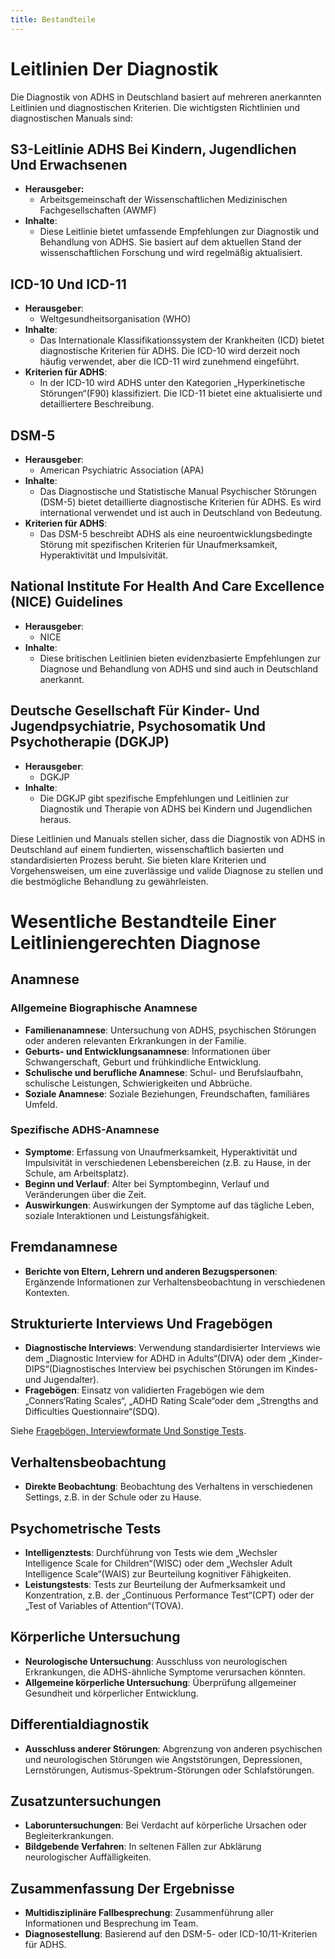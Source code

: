```yaml
---
title: Bestandteile
---
```



# Leitlinien Der Diagnostik

Die Diagnostik von ADHS in Deutschland basiert auf mehreren anerkannten Leitlinien und diagnostischen Kriterien. Die wichtigsten Richtlinien und diagnostischen Manuals sind:

## S3-Leitlinie ADHS Bei Kindern, Jugendlichen Und Erwachsenen

- **Herausgeber:**
	- Arbeitsgemeinschaft der Wissenschaftlichen Medizinischen Fachgesellschaften (AWMF)
- **Inhalte**:
	- Diese Leitlinie bietet umfassende Empfehlungen zur Diagnostik und Behandlung von ADHS. Sie basiert auf dem aktuellen Stand der wissenschaftlichen Forschung und wird regelmäßig aktualisiert.

## ICD-10 Und ICD-11

- **Herausgeber**:
	- Weltgesundheitsorganisation (WHO)
- **Inhalte**:
	- Das Internationale Klassifikationssystem der Krankheiten (ICD) bietet diagnostische Kriterien für ADHS. Die ICD-10 wird derzeit noch häufig verwendet, aber die ICD-11 wird zunehmend eingeführt.
- **Kriterien für ADHS**:
	- In der ICD-10 wird ADHS unter den Kategorien „Hyperkinetische Störungen“(F90) klassifiziert. Die ICD-11 bietet eine aktualisierte und detailliertere Beschreibung.

## DSM-5

- **Herausgeber**:
	- American Psychiatric Association (APA)
- **Inhalte**:
	- Das Diagnostische und Statistische Manual Psychischer Störungen (DSM-5) bietet detaillierte diagnostische Kriterien für ADHS. Es wird international verwendet und ist auch in Deutschland von Bedeutung.
- **Kriterien für ADHS**:
	- Das DSM-5 beschreibt ADHS als eine neuroentwicklungsbedingte Störung mit spezifischen Kriterien für Unaufmerksamkeit, Hyperaktivität und Impulsivität.

## National Institute For Health And Care Excellence (NICE) Guidelines

- **Herausgeber**:
	- NICE
- **Inhalte**:
	- Diese britischen Leitlinien bieten evidenzbasierte Empfehlungen zur Diagnose und Behandlung von ADHS und sind auch in Deutschland anerkannt.

## Deutsche Gesellschaft Für Kinder- Und Jugendpsychiatrie, Psychosomatik Und Psychotherapie (DGKJP)

- **Herausgeber**:
	- DGKJP
- **Inhalte**:
	- Die DGKJP gibt spezifische Empfehlungen und Leitlinien zur Diagnostik und Therapie von ADHS bei Kindern und Jugendlichen heraus.

Diese Leitlinien und Manuals stellen sicher, dass die Diagnostik von ADHS in Deutschland auf einem fundierten, wissenschaftlich basierten und standardisierten Prozess beruht. Sie bieten klare Kriterien und Vorgehensweisen, um eine zuverlässige und valide Diagnose zu stellen und die bestmögliche Behandlung zu gewährleisten.

# Wesentliche Bestandteile Einer Leitliniengerechten Diagnose

## Anamnese

### Allgemeine Biographische Anamnese

- **Familienanamnese**: Untersuchung von ADHS, psychischen Störungen oder anderen relevanten Erkrankungen in der Familie.
- **Geburts- und Entwicklungsanamnese**: Informationen über Schwangerschaft, Geburt und frühkindliche Entwicklung.
- **Schulische und berufliche Anamnese**: Schul- und Berufslaufbahn, schulische Leistungen, Schwierigkeiten und Abbrüche.
- **Soziale Anamnese**: Soziale Beziehungen, Freundschaften, familiäres Umfeld.

### Spezifische ADHS-Anamnese

- **Symptome**: Erfassung von Unaufmerksamkeit, Hyperaktivität und Impulsivität in verschiedenen Lebensbereichen (z.B. zu Hause, in der Schule, am Arbeitsplatz).
- **Beginn und Verlauf**: Alter bei Symptombeginn, Verlauf und Veränderungen über die Zeit.
- **Auswirkungen**: Auswirkungen der Symptome auf das tägliche Leben, soziale Interaktionen und Leistungsfähigkeit.

## Fremdanamnese

- **Berichte von Eltern, Lehrern und anderen Bezugspersonen**: Ergänzende Informationen zur Verhaltensbeobachtung in verschiedenen Kontexten.

## Strukturierte Interviews Und Fragebögen

- **Diagnostische Interviews**: Verwendung standardisierter Interviews wie dem „Diagnostic Interview for ADHD in Adults“(DIVA) oder dem „Kinder-DIPS“(Diagnostisches Interview bei psychischen Störungen im Kindes- und Jugendalter).
- **Fragebögen**: Einsatz von validierten Fragebögen wie dem „Conners‘Rating Scales“, „ADHD Rating Scale“oder dem „Strengths and Difficulties Questionnaire“(SDQ).

Siehe [Fragebögen, Interviewformate Und Sonstige Tests](diagnose_testverfahren.md).

## Verhaltensbeobachtung

- **Direkte Beobachtung**: Beobachtung des Verhaltens in verschiedenen Settings, z.B. in der Schule oder zu Hause.

## Psychometrische Tests

- **Intelligenztests**: Durchführung von Tests wie dem „Wechsler Intelligence Scale for Children“(WISC) oder dem „Wechsler Adult Intelligence Scale“(WAIS) zur Beurteilung kognitiver Fähigkeiten.
- **Leistungstests**: Tests zur Beurteilung der Aufmerksamkeit und Konzentration, z.B. der „Continuous Performance Test“(CPT) oder der „Test of Variables of Attention“(TOVA).

## Körperliche Untersuchung

- **Neurologische Untersuchung**: Ausschluss von neurologischen Erkrankungen, die ADHS-ähnliche Symptome verursachen könnten.
- **Allgemeine körperliche Untersuchung**: Überprüfung allgemeiner Gesundheit und körperlicher Entwicklung.

## Differentialdiagnostik

- **Ausschluss anderer Störungen**: Abgrenzung von anderen psychischen und neurologischen Störungen wie Angststörungen, Depressionen, Lernstörungen, Autismus-Spektrum-Störungen oder Schlafstörungen.

## Zusatzuntersuchungen

- **Laboruntersuchungen**: Bei Verdacht auf körperliche Ursachen oder Begleiterkrankungen.
- **Bildgebende Verfahren**: In seltenen Fällen zur Abklärung neurologischer Auffälligkeiten.

## Zusammenfassung Der Ergebnisse

- **Multidisziplinäre Fallbesprechung**: Zusammenführung aller Informationen und Besprechung im Team.
- **Diagnosestellung**: Basierend auf den DSM-5- oder ICD-10/11-Kriterien für ADHS.

